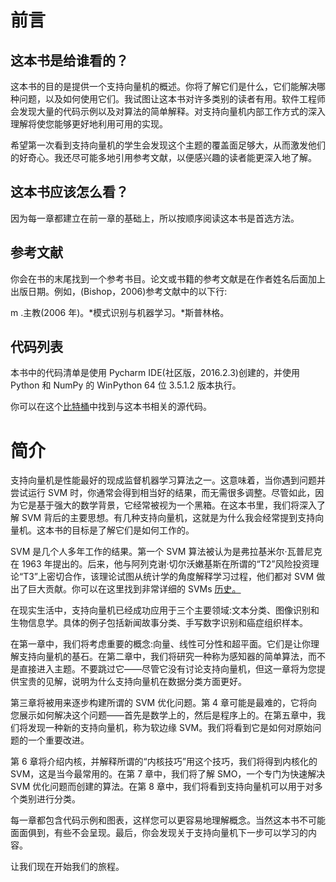 # 前言

## 这本书是给谁看的？

这本书的目的是提供一个支持向量机的概述。你将了解它们是什么，它们能解决哪种问题，以及如何使用它们。我试图让这本书对许多类别的读者有用。软件工程师会发现大量的代码示例以及对算法的简单解释。对支持向量机内部工作方式的深入理解将使您能够更好地利用可用的实现。

希望第一次看到支持向量机的学生会发现这个主题的覆盖面足够大，从而激发他们的好奇心。我还尽可能多地引用参考文献，以便感兴趣的读者能更深入地了解。

## 这本书应该怎么看？

因为每一章都建立在前一章的基础上，所以按顺序阅读这本书是首选方法。

## 参考文献

你会在书的末尾找到一个参考书目。论文或书籍的参考文献是在作者姓名后面加上出版日期。例如，(Bishop，2006)参考文献中的以下行:

m .主教(2006 年)。*模式识别与机器学习。*斯普林格。

## 代码列表

本书中的代码清单是使用 Pycharm IDE(社区版，2016.2.3)创建的，并使用 Python 和 NumPy 的 WinPython 64 位 3.5.1.2 版本执行。

你可以在这个[比特桶](https://bitbucket.org/syncfusiontech/svm-succinctly)中找到与这本书相关的源代码。

# 简介

支持向量机是性能最好的现成监督机器学习算法之一。这意味着，当你遇到问题并尝试运行 SVM 时，你通常会得到相当好的结果，而无需很多调整。尽管如此，因为它是基于强大的数学背景，它经常被视为一个黑箱。在这本书里，我们将深入了解 SVM 背后的主要思想。有几种支持向量机，这就是为什么我会经常提到支持向量机。这本书的目标是了解它们是如何工作的。

SVM 是几个人多年工作的结果。第一个 SVM 算法被认为是弗拉基米尔·瓦普尼克在 1963 年提出的。后来，他与阿列克谢·切尔沃嫩基斯在所谓的“T2”风险投资理论“T3”上密切合作，该理论试图从统计学的角度解释学习过程，他们都对 SVM 做出了巨大贡献。你可以在这里找到非常详细的 SVMs [历史。](http://www.svms.org/history.html)

在现实生活中，支持向量机已经成功应用于三个主要领域:文本分类、图像识别和生物信息学。具体的例子包括新闻故事分类、手写数字识别和癌症组织样本。

在第一章中，我们将考虑重要的概念:向量、线性可分性和超平面。它们是让你理解支持向量机的基石。在第二章中，我们将研究一种称为感知器的简单算法，而不是直接进入主题。不要跳过它——尽管它没有讨论支持向量机，但这一章将为您提供宝贵的见解，说明为什么支持向量机在数据分类方面更好。

第三章将被用来逐步构建所谓的 SVM 优化问题。第 4 章可能是最难的，它将向您展示如何解决这个问题——首先是数学上的，然后是程序上的。在第五章中，我们将发现一种新的支持向量机，称为软边缘 SVM。我们将看到它是如何对原始问题的一个重要改进。

第 6 章将介绍内核，并解释所谓的“内核技巧”用这个技巧，我们将得到内核化的 SVM，这是当今最常用的。在第 7 章中，我们将了解 SMO，一个专门为快速解决 SVM 优化问题而创建的算法。在第 8 章中，我们将看到支持向量机可以用于对多个类别进行分类。

每一章都包含代码示例和图表，这样您可以更容易地理解概念。当然这本书不可能面面俱到，有些不会呈现。最后，你会发现关于支持向量机下一步可以学习的内容。

让我们现在开始我们的旅程。